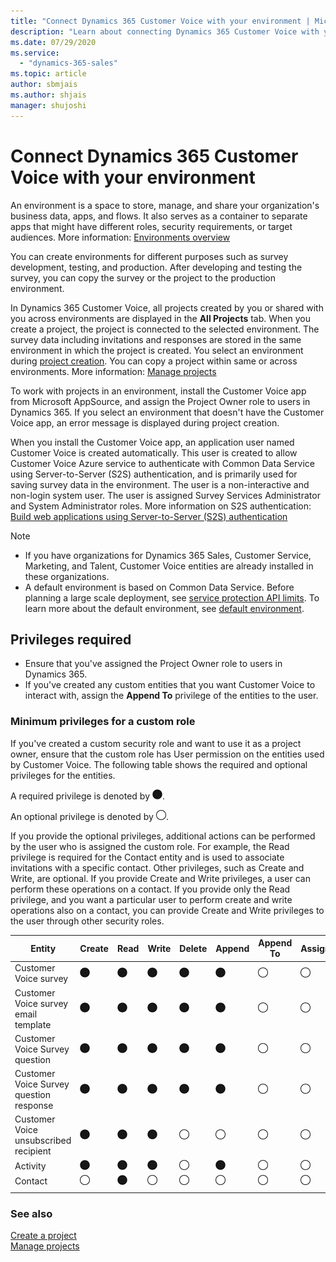 ```yaml
---
title: "Connect Dynamics 365 Customer Voice with your environment | MicrosoftDocs"
description: "Learn about connecting Dynamics 365 Customer Voice with your environment"
ms.date: 07/29/2020
ms.service:
  - "dynamics-365-sales"
ms.topic: article
author: sbmjais
ms.author: shjais
manager: shujoshi
---
```


# Connect Dynamics 365 Customer Voice with your environment

An environment is a space to store, manage, and share your organization's business data, apps, and flows. It also serves as a container to separate apps that might have different roles, security requirements, or target audiences. More information: [Environments overview](https://docs.microsoft.com/power-platform/admin/environments-overview)

You can create environments for different purposes such as survey development, testing, and production. After developing and testing the survey, you can copy the survey or the project to the production environment.

In  Dynamics 365 Customer Voice, all projects created by you or shared with you across environments are displayed in the **All Projects** tab. When you create a project, the project is connected to the selected environment. The survey data including invitations and responses are stored in the same environment in which the project is created. You select an environment during [project creation](create-project.md). You can copy a project within same or across environments. More information: [Manage projects](manage-projects.md)

To work with projects in an environment, install the Customer Voice app from Microsoft AppSource, and assign the Project Owner role to users in Dynamics 365. If you select an environment that doesn't have the Customer Voice app, an error message is displayed during project creation.

When you install the Customer Voice app, an application user named Customer Voice is created automatically. This user is created to allow Customer Voice Azure service to authenticate with Common Data Service using Server-to-Server (S2S) authentication, and is primarily used for saving survey data in the environment. The user is a non-interactive and non-login system user. The user is assigned Survey Services Administrator and System Administrator roles. More information on S2S authentication: [Build web applications using Server-to-Server (S2S) authentication](https://docs.microsoft.com/powerapps/developer/common-data-service/build-web-applications-server-server-s2s-authentication)

> [!NOTE]
> - If you have organizations for Dynamics 365 Sales, Customer Service, Marketing, and Talent, Customer Voice entities are already installed in these organizations.
> - A default environment is based on Common Data Service. Before planning a large scale deployment, see [service protection API limits](https://docs.microsoft.com/powerapps/developer/common-data-service/api-limits). To learn more about the default environment, see [default environment](https://docs.microsoft.com/power-platform/admin/environments-overview#the-default-environment).

## Privileges required

- Ensure that you've assigned the Project Owner role to users in Dynamics 365.
- If you've created any custom entities that you want Customer Voice to interact with, assign the **Append To** privilege of the entities to the user.

### Minimum privileges for a custom role

If you've created a custom security role and want to use it as a project owner, ensure that the custom role has User permission on the entities used by Customer Voice. The following table shows the required and optional privileges for the entities.

A required privilege is denoted by ![Required](media/required-icon.png "Required").

An optional privilege is denoted by ![Optional](media/optional-icon.png "Optional").

If you provide the optional privileges, additional actions can be performed by the user who is assigned the custom role. For example, the Read privilege is required for the Contact entity and is used to associate invitations with a specific contact. Other privileges, such as Create and Write, are optional. If you provide Create and Write privileges, a user can perform these operations on a contact. If you provide only the Read privilege, and you want a particular user to perform create and write operations also on a contact, you can provide Create and Write privileges to the user through other security roles.

|Entity                            |Create   |Read     |Write    |Delete   |Append   |Append To|Assign |Share   |
|----------------------------------|---------|---------|---------|---------|---------|--------|--------|--------|
|Customer Voice survey                  |![Required](media/required-icon.png "Required") |![Required](media/required-icon.png "Required") |![Required](media/required-icon.png "Required") |![Required](media/required-icon.png "Required") |![Required](media/required-icon.png "Required") |![Optional](media/optional-icon.png "Optional")|![Optional](media/optional-icon.png "Optional")|![Optional](media/optional-icon.png "Optional")|
|Customer Voice survey email template   |![Required](media/required-icon.png "Required") |![Required](media/required-icon.png "Required") |![Required](media/required-icon.png "Required") |![Required](media/required-icon.png "Required") |![Required](media/required-icon.png "Required") |![Optional](media/optional-icon.png "Optional")|![Optional](media/optional-icon.png "Optional")|![Optional](media/optional-icon.png "Optional")|
|Customer Voice Survey question         |![Required](media/required-icon.png "Required") |![Required](media/required-icon.png "Required") |![Required](media/required-icon.png "Required") |![Required](media/required-icon.png "Required") |![Required](media/required-icon.png "Required") |![Optional](media/optional-icon.png "Optional")|![Optional](media/optional-icon.png "Optional")|![Optional](media/optional-icon.png "Optional")|
|Customer Voice Survey question response|![Required](media/required-icon.png "Required") |![Required](media/required-icon.png "Required") |![Required](media/required-icon.png "Required") |![Required](media/required-icon.png "Required") |![Required](media/required-icon.png "Required") |![Optional](media/optional-icon.png "Optional")|![Optional](media/optional-icon.png "Optional")|![Optional](media/optional-icon.png "Optional")|
|Customer Voice unsubscribed recipient  |![Required](media/required-icon.png "Required") |![Required](media/required-icon.png "Required") |![Required](media/required-icon.png "Required") |![Optional](media/optional-icon.png "Optional") |![Optional](media/optional-icon.png "Optional") |![Optional](media/optional-icon.png "Optional")|![Optional](media/optional-icon.png "Optional")|![Optional](media/optional-icon.png "Optional")|
|Activity                          |![Required](media/required-icon.png "Required") |![Required](media/required-icon.png "Required") |![Required](media/required-icon.png "Required") |![Optional](media/optional-icon.png "Optional") |![Required](media/required-icon.png "Required") |![Optional](media/optional-icon.png "Optional")|![Optional](media/optional-icon.png "Optional")|![Optional](media/optional-icon.png "Optional")|
|Contact                           |![Optional](media/optional-icon.png "Optional") |![Required](media/required-icon.png "Required") |![Optional](media/optional-icon.png "Optional") |![Optional](media/optional-icon.png "Optional") |![Optional](media/optional-icon.png "Optional") |![Optional](media/optional-icon.png "Optional")|![Optional](media/optional-icon.png "Optional")|![Optional](media/optional-icon.png "Optional")|
||||||||||

### See also

[Create a project](create-project.md)<br>
[Manage projects](manage-projects.md)<br>
